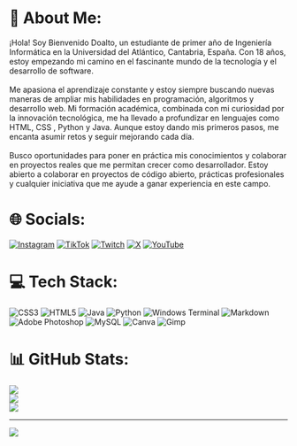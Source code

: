 # 💫 About Me:
¡Hola! Soy Bienvenido Doalto, un estudiante de primer año de Ingeniería Informática en la Universidad del Atlántico, Cantabria, España. Con 18 años, estoy empezando mi camino en el fascinante mundo de la tecnología y el desarrollo de software.<br><br>Me apasiona el aprendizaje constante y estoy siempre buscando nuevas maneras de ampliar mis habilidades en programación, algoritmos y desarrollo web. Mi formación académica, combinada con mi curiosidad por la innovación tecnológica, me ha llevado a profundizar en lenguajes como HTML, CSS , Python y Java. Aunque estoy dando mis primeros pasos, me encanta asumir retos y seguir mejorando cada día.<br><br>Busco oportunidades para poner en práctica mis conocimientos y colaborar en proyectos reales que me permitan crecer como desarrollador. Estoy abierto a colaborar en proyectos de código abierto, prácticas profesionales y cualquier iniciativa que me ayude a ganar experiencia en este campo.


# 🌐 Socials:
[![Instagram](https://img.shields.io/badge/Instagram-%23E4405F.svg?logo=Instagram&logoColor=white)](https://instagram.com/bienvedc.3) [![TikTok](https://img.shields.io/badge/TikTok-%23000000.svg?logo=TikTok&logoColor=white)](https://tiktok.com/@bienvee3) [![Twitch](https://img.shields.io/badge/Twitch-%239146FF.svg?logo=Twitch&logoColor=white)](https://twitch.tv/Bienvee3) [![X](https://img.shields.io/badge/X-black.svg?logo=X&logoColor=white)](https://x.com/Bienvee3) [![YouTube](https://img.shields.io/badge/YouTube-%23FF0000.svg?logo=YouTube&logoColor=white)](https://youtube.com/@bienvee394) 

# 💻 Tech Stack:
![CSS3](https://img.shields.io/badge/css3-%231572B6.svg?style=for-the-badge&logo=css3&logoColor=white) ![HTML5](https://img.shields.io/badge/html5-%23E34F26.svg?style=for-the-badge&logo=html5&logoColor=white) ![Java](https://img.shields.io/badge/java-%23ED8B00.svg?style=for-the-badge&logo=openjdk&logoColor=white) ![Python](https://img.shields.io/badge/python-3670A0?style=for-the-badge&logo=python&logoColor=ffdd54) ![Windows Terminal](https://img.shields.io/badge/Windows%20Terminal-%234D4D4D.svg?style=for-the-badge&logo=windows-terminal&logoColor=white) ![Markdown](https://img.shields.io/badge/markdown-%23000000.svg?style=for-the-badge&logo=markdown&logoColor=white) ![Adobe Photoshop](https://img.shields.io/badge/adobe%20photoshop-%2331A8FF.svg?style=for-the-badge&logo=adobe%20photoshop&logoColor=white) ![MySQL](https://img.shields.io/badge/mysql-4479A1.svg?style=for-the-badge&logo=mysql&logoColor=white) ![Canva](https://img.shields.io/badge/Canva-%2300C4CC.svg?style=for-the-badge&logo=Canva&logoColor=white) ![Gimp](https://img.shields.io/badge/Gimp-657D8B?style=for-the-badge&logo=gimp&logoColor=FFFFFF)
# 📊 GitHub Stats:
![](https://github-readme-stats.vercel.app/api?username=Bienvee3&theme=shadow_red&hide_border=false&include_all_commits=false&count_private=false)<br/>
![](https://github-readme-streak-stats.herokuapp.com/?user=Bienvee3&theme=shadow_red&hide_border=false)<br/>
![](https://github-readme-stats.vercel.app/api/top-langs/?username=Bienvee3&theme=shadow_red&hide_border=false&include_all_commits=false&count_private=false&layout=compact)

---
[![](https://visitcount.itsvg.in/api?id=Bienvee3&icon=7&color=4)](https://visitcount.itsvg.in)

<!-- Proudly created with GPRM ( https://gprm.itsvg.in ) -->

